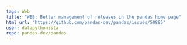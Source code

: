 ```yaml
---
tags: Web
title: "WEB: Better management of releases in the pandas home page"
html_url: "https://github.com/pandas-dev/pandas/issues/50885"
user: datapythonista
repo: pandas-dev/pandas
---
```


